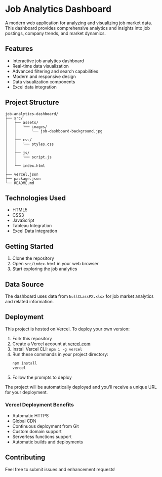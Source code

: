 # Job Analytics Dashboard

A modern web application for analyzing and visualizing job market data. This dashboard provides comprehensive analytics and insights into job postings, company trends, and market dynamics.

## Features

- Interactive job analytics dashboard
- Real-time data visualization
- Advanced filtering and search capabilities
- Modern and responsive design
- Data visualization components
- Excel data integration

## Project Structure

```
job-analytics-dashboard/
├── src/
│   ├── assets/
│   │   └── images/
│   │       └── job-dashboard-background.jpg
│   │
│   ├── css/
│   │   └── styles.css
│   │
│   ├── js/
│   │   └── script.js
│   │
│   └── index.html
│
├── vercel.json
├── package.json
└── README.md
```

## Technologies Used

- HTML5
- CSS3
- JavaScript
- Tableau Integration
- Excel Data Integration

## Getting Started

1. Clone the repository
2. Open `src/index.html` in your web browser
3. Start exploring the job analytics

## Data Source

The dashboard uses data from `NullCLassPX.xlsx` for job market analytics and related information.

## Deployment

This project is hosted on Vercel. To deploy your own version:

1. Fork this repository
2. Create a Vercel account at [vercel.com](https://vercel.com)
3. Install Vercel CLI: `npm i -g vercel`
4. Run these commands in your project directory:
   ```bash
   npm install
   vercel
   ```
5. Follow the prompts to deploy

The project will be automatically deployed and you'll receive a unique URL for your deployment.

### Vercel Deployment Benefits

- Automatic HTTPS
- Global CDN
- Continuous deployment from Git
- Custom domain support
- Serverless functions support
- Automatic builds and deployments

## Contributing

Feel free to submit issues and enhancement requests!

